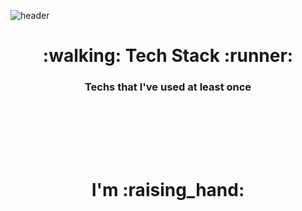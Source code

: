 ![header](https://capsule-render.vercel.app/api?type=cylinder&color=FDCB58&height=150&section=header&text=Backend💻&fontSize=70&animation=fadeIn)

<h1 align="center">:walking: Tech Stack :runner:</h1>
<h3 align="center">Techs that I've used at least once</h3>

<p align="center">
<img src="https://img.shields.io/badge/JAVA-007396?style=flat-square&amp;logo=Java&amp;logoColor=white" alt=""> <img src="https://img.shields.io/badge/Spring-6DB33F?style=flat-square&amp;logo=Spring&amp;logoColor=white" alt=""> <img src="https://img.shields.io/badge/SpringBoot-6DB33F?style=flat-square&amp;logo=SpringBoot&amp;logoColor=white" alt=""> <img src="https://img.shields.io/badge/JavaScript-F7DF1E?style=flat-square&amp;logo=JavaScript&amp;logoColor=white" alt=""> <img src="https://img.shields.io/badge/Apache_Maven-C71A36?style=flat-square&amp;logo=ApacheMaven&amp;logoColor=white" alt=""><br>
<img src="https://img.shields.io/badge/Oracle-F80000?style=flat-square&amp;logo=Oracle&amp;logoColor=white" alt=""> <img src="https://img.shields.io/badge/MySQL-4169E1?style=flat-square&amp;logo=MySQL&amp;logoColor=white" alt=""><br>
<img src="https://img.shields.io/badge/Visual_Studio_Code-007ACC?style=flat-square&amp;logo=VisualStudioCode&amp;logoColor=white" alt=""> <img src="https://img.shields.io/badge/CSS3-F43059?style=flat-square&amp;logo=CSS3&amp;logoColor=white" alt=""><br>
</p>
<br>

<h1 align="center">I'm :raising_hand:</h1>


